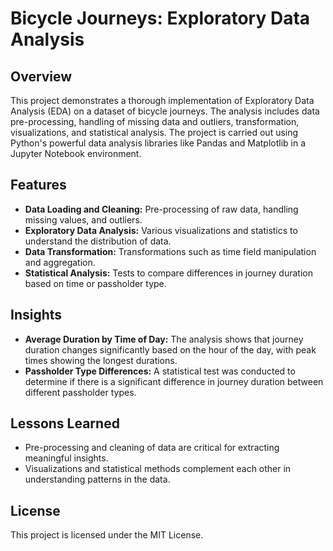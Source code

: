 # Bicycle Journeys: Exploratory Data Analysis

## Overview
This project demonstrates a thorough implementation of Exploratory Data Analysis (EDA) on a dataset of bicycle journeys. The analysis includes data pre-processing, handling of missing data and outliers, transformation, visualizations, and statistical analysis. The project is carried out using Python's powerful data analysis libraries like Pandas and Matplotlib in a Jupyter Notebook environment.

## Features
- **Data Loading and Cleaning:** Pre-processing of raw data, handling missing values, and outliers.
- **Exploratory Data Analysis:** Various visualizations and statistics to understand the distribution of data.
- **Data Transformation:** Transformations such as time field manipulation and aggregation.
- **Statistical Analysis:** Tests to compare differences in journey duration based on time or passholder type.

## Insights
- **Average Duration by Time of Day:** The analysis shows that journey duration changes significantly based on the hour of the day, with peak times showing the longest durations.
- **Passholder Type Differences:** A statistical test was conducted to determine if there is a significant difference in journey duration between different passholder types.

## Lessons Learned
- Pre-processing and cleaning of data are critical for extracting meaningful insights.
- Visualizations and statistical methods complement each other in understanding patterns in the data.

## License
This project is licensed under the MIT License.
